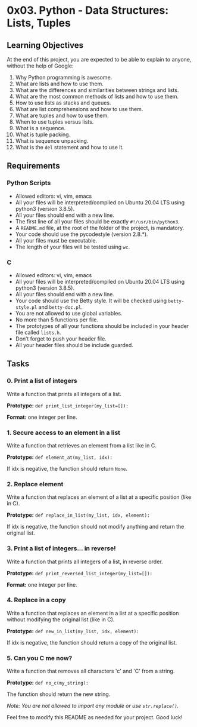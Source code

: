 # 0x03. Python - Data Structures: Lists, Tuples

## Learning Objectives
At the end of this project, you are expected to be able to explain to anyone, without the help of Google:

1. Why Python programming is awesome.
2. What are lists and how to use them.
3. What are the differences and similarities between strings and lists.
4. What are the most common methods of lists and how to use them.
5. How to use lists as stacks and queues.
6. What are list comprehensions and how to use them.
7. What are tuples and how to use them.
8. When to use tuples versus lists.
9. What is a sequence.
10. What is tuple packing.
11. What is sequence unpacking.
12. What is the `del` statement and how to use it.

## Requirements
### Python Scripts
- Allowed editors: vi, vim, emacs
- All your files will be interpreted/compiled on Ubuntu 20.04 LTS using python3 (version 3.8.5).
- All your files should end with a new line.
- The first line of all your files should be exactly `#!/usr/bin/python3`.
- A `README.md` file, at the root of the folder of the project, is mandatory.
- Your code should use the pycodestyle (version 2.8.*).
- All your files must be executable.
- The length of your files will be tested using `wc`.

### C
- Allowed editors: vi, vim, emacs
- All your files will be interpreted/compiled on Ubuntu 20.04 LTS using python3 (version 3.8.5).
- All your files should end with a new line.
- Your code should use the Betty style. It will be checked using `betty-style.pl` and `betty-doc.pl`.
- You are not allowed to use global variables.
- No more than 5 functions per file.
- The prototypes of all your functions should be included in your header file called `lists.h`.
- Don’t forget to push your header file.
- All your header files should be include guarded.

## Tasks

### 0. Print a list of integers
Write a function that prints all integers of a list.

**Prototype:** `def print_list_integer(my_list=[]):`

**Format:** one integer per line.

### 1. Secure access to an element in a list
Write a function that retrieves an element from a list like in C.

**Prototype:** `def element_at(my_list, idx):`

If idx is negative, the function should return `None`.

### 2. Replace element
Write a function that replaces an element of a list at a specific position (like in C).

**Prototype:** `def replace_in_list(my_list, idx, element):`

If idx is negative, the function should not modify anything and return the original list.

### 3. Print a list of integers... in reverse!
Write a function that prints all integers of a list, in reverse order.

**Prototype:** `def print_reversed_list_integer(my_list=[]):`

**Format:** one integer per line.

### 4. Replace in a copy
Write a function that replaces an element in a list at a specific position without modifying the original list (like in C).

**Prototype:** `def new_in_list(my_list, idx, element):`

If idx is negative, the function should return a copy of the original list.

### 5. Can you C me now?
Write a function that removes all characters 'c' and 'C' from a string.

**Prototype:** `def no_c(my_string):`

The function should return the new string.

*Note: You are not allowed to import any module or use `str.replace()`.*

Feel free to modify this README as needed for your project. Good luck!

